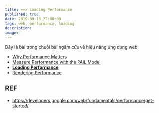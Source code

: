 ```yaml
---
title: ==> Loading Performance
published: true
date: 2019-09-18 22:00:00
tags: web, performance, loading
description:
image:
---
```


Đây là bài trong chuỗi bài ngâm cứu về hiệu năng ứng dụng web

- [Why Performance Matters](https://thunguyen1012.github.io/posts/web_performance_why_it_matters.html)
- [Measure Performance with the RAIL Model](https://thunguyen1012.github.io/posts/web_performance_rail.html)
- **[Loading Performance](https://thunguyen1012.github.io/posts/web_performance_loading_performance.html)**
- [Rendering Performance](https://thunguyen1012.github.io/posts/web_performance_rendering_performance.html)

## REF

- https://developers.google.com/web/fundamentals/performance/get-started/
